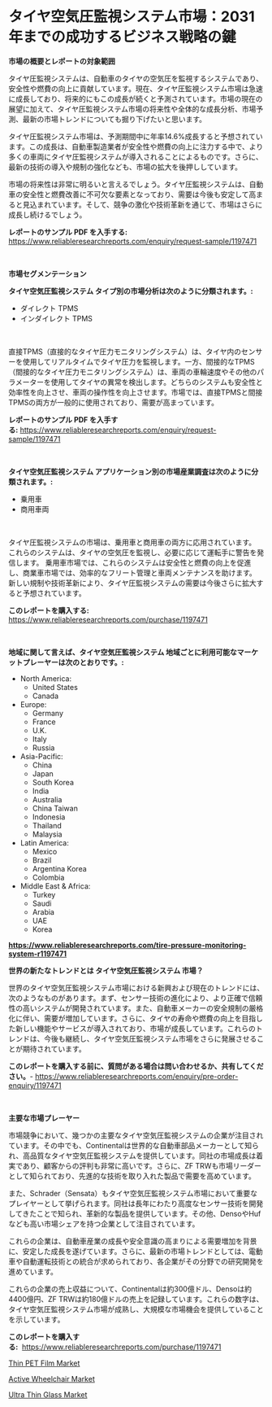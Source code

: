<p><h1>タイヤ空気圧監視システム市場：2031年までの成功するビジネス戦略の鍵</h1></p><p><strong>市場の概要とレポートの対象範囲</strong></p>
<p><p>タイヤ圧監視システムは、自動車のタイヤの空気圧を監視するシステムであり、安全性や燃費の向上に貢献しています。現在、タイヤ圧監視システム市場は急速に成長しており、将来的にもこの成長が続くと予測されています。市場の現在の展望に加えて、タイヤ圧監視システム市場の将来性や全体的な成長分析、市場予測、最新の市場トレンドについても掘り下げたいと思います。</p><p>タイヤ圧監視システム市場は、予測期間中に年率14.6%成長すると予想されています。この成長は、自動車製造業者が安全性や燃費の向上に注力する中で、より多くの車両にタイヤ圧監視システムが導入されることによるものです。さらに、最新の技術の導入や規制の強化なども、市場の拡大を後押ししています。</p><p>市場の将来性は非常に明るいと言えるでしょう。タイヤ圧監視システムは、自動車の安全性と燃費改善に不可欠な要素となっており、需要は今後も安定して高まると見込まれています。そして、競争の激化や技術革新を通じて、市場はさらに成長し続けるでしょう。</p></p>
<p><strong>レポートのサンプル PDF を入手する:</strong> <a href="https://www.reliableresearchreports.com/enquiry/request-sample/1197471">https://www.reliableresearchreports.com/enquiry/request-sample/1197471</a></p>
<p>&nbsp;</p>
<p><strong>市場セグメンテーション</strong></p>
<p><strong>タイヤ空気圧監視システム タイプ別の市場分析は次のように分類されます。:</strong></p>
<p><ul><li>ダイレクト TPMS</li><li>インダイレクト TPMS</li></ul></p>
<p>&nbsp;</p>
<p><p>直接TPMS（直接的なタイヤ圧力モニタリングシステム）は、タイヤ内のセンサーを使用してリアルタイムでタイヤ圧力を監視します。一方、間接的なTPMS（間接的なタイヤ圧力モニタリングシステム）は、車両の車輪速度やその他のパラメーターを使用してタイヤの異常を検出します。どちらのシステムも安全性と効率性を向上させ、車両の操作性を向上させます。市場では、直接TPMSと間接TPMSの両方が一般的に使用されており、需要が高まっています。</p></p>
<p><strong>レポートのサンプル PDF を入手する:</strong>&nbsp;<a href="https://www.reliableresearchreports.com/enquiry/request-sample/1197471">https://www.reliableresearchreports.com/enquiry/request-sample/1197471</a></p>
<p>&nbsp;</p>
<p><strong> タイヤ空気圧監視システム アプリケーション別の市場産業調査は次のように分類されます。:</strong></p>
<p><ul><li>乗用車</li><li>商用車両</li></ul></p>
<p>&nbsp;</p>
<p><p>タイヤ圧監視システムの市場は、乗用車と商用車の両方に応用されています。 これらのシステムは、タイヤの空気圧を監視し、必要に応じて運転手に警告を発信します。 乗用車市場では、これらのシステムは安全性と燃費の向上を促進し、商業車市場では、効率的なフリート管理と車両メンテナンスを助けます。 新しい規制や技術革新により、タイヤ圧監視システムの需要は今後さらに拡大すると予想されています。</p></p>
<p><strong>このレポートを購入する:</strong>&nbsp; <a href="https://www.reliableresearchreports.com/purchase/1197471">https://www.reliableresearchreports.com/purchase/1197471</a></p>
<p>&nbsp;</p>
<p><strong>地域に関して言えば、タイヤ空気圧監視システム 地域ごとに利用可能なマーケットプレーヤーは次のとおりです。:</strong></p>
<p><ul>
    <li>
        North America:
        <ul>
            <li>United States</li>
            <li>Canada</li>
        </ul>
    </li>
    <li>
        Europe:
        <ul>
            <li>Germany</li>
            <li>France</li>
            <li>U.K.</li>
            <li>Italy</li>
            <li>Russia</li>
        </ul>
    </li>
    <li>
        Asia-Pacific:
        <ul>
            <li>China</li>
            <li>Japan</li>
            <li>South Korea</li>
            <li>India</li>
            <li>Australia</li>
            <li>China Taiwan</li>
            <li>Indonesia</li>
            <li>Thailand</li>
            <li>Malaysia</li>
        </ul>
    </li>
    <li>
        Latin America:
        <ul>
            <li>Mexico</li>
            <li>Brazil</li>
            <li>Argentina Korea</li>
            <li>Colombia</li>
        </ul>
    </li>
    <li>
        Middle East & Africa:
        <ul>
            <li>Turkey</li>
            <li>Saudi</li>
            <li>Arabia</li>
            <li>UAE</li>
            <li>Korea</li>
        </ul>
    </li>
    </ul></p>
<p><strong><a href="https://www.reliableresearchreports.com/tire-pressure-monitoring-system-r1197471">https://www.reliableresearchreports.com/tire-pressure-monitoring-system-r1197471</a></strong>&nbsp;</p>
<p><strong>世界の新たなトレンドとは タイヤ空気圧監視システム 市場？</strong></p>
<p><p>世界のタイヤ空気圧監視システム市場における新興および現在のトレンドには、次のようなものがあります。まず、センサー技術の進化により、より正確で信頼性の高いシステムが開発されています。また、自動車メーカーの安全規制の厳格化に伴い、需要が増加しています。さらに、タイヤの寿命や燃費の向上を目指した新しい機能やサービスが導入されており、市場が成長しています。これらのトレンドは、今後も継続し、タイヤ空気圧監視システム市場をさらに発展させることが期待されています。</p></p>
<p><strong>このレポートを購入する前に、質問がある場合は問い合わせるか、共有してください。</strong>- <a href="https://www.reliableresearchreports.com/enquiry/pre-order-enquiry/1197471">https://www.reliableresearchreports.com/enquiry/pre-order-enquiry/1197471</a></p>
<p>&nbsp;</p>
<p><strong>主要な市場プレーヤー</strong></p>
<p><p>市場競争において、幾つかの主要なタイヤ空気圧監視システムの企業が注目されています。その中でも、Continentalは世界的な自動車部品メーカーとして知られ、高品質なタイヤ空気圧監視システムを提供しています。同社の市場成長は着実であり、顧客からの評判も非常に高いです。さらに、ZF TRWも市場リーダーとして知られており、先進的な技術を取り入れた製品で需要を高めています。</p><p>また、Schrader（Sensata）もタイヤ空気圧監視システム市場において重要なプレイヤーとして挙げられます。同社は長年にわたり高度なセンサー技術を開発してきたことで知られ、革新的な製品を提供しています。その他、DensoやHufなども高い市場シェアを持つ企業として注目されています。</p><p>これらの企業は、自動車産業の成長や安全意識の高まりによる需要増加を背景に、安定した成長を遂げています。さらに、最新の市場トレンドとしては、電動車や自動運転技術との統合が求められており、各企業がその分野での研究開発を進めています。</p><p>これらの企業の売上収益について、Continentalは約300億ドル、Densoは約4400億円、ZF TRWは約180億ドルの売上を記録しています。これらの数字は、タイヤ空気圧監視システム市場が成熟し、大規模な市場機会を提供していることを示しています。</p></p>
<p><strong>このレポートを購入する:</strong>&nbsp;&nbsp;<a href="https://www.reliableresearchreports.com/purchase/1197471">https://www.reliableresearchreports.com/purchase/1197471</a></p>
<p><p><a href="https://issuu.com/reportprime-2/docs/thin-pet-film-market-size-2030.pptx">Thin PET Film Market</a></p><p><a href="https://cute-banjo-8ca.notion.site/Active-Wheelchair-Market-Insight-Market-Trends-Growth-Forecasted-from-2024-TO-2031-3667ebc1b42c435dbe38ea5f2ba9b9e7">Active Wheelchair Market</a></p><p><a href="https://issuu.com/reportprime-2/docs/ultra-thin-glass-market-size-2030.p_1e85a71eea0257">Ultra Thin Glass Market</a></p></p>